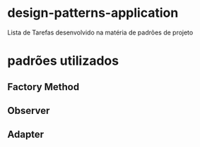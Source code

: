 # design-patterns-application
Lista de Tarefas desenvolvido na matéria de padrões de projeto 


# padrões utilizados

## Factory Method
## Observer
## Adapter
